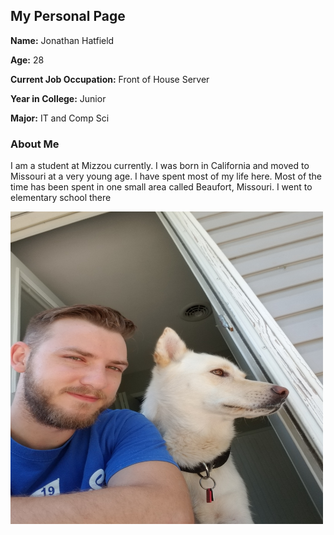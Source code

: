 ## My Personal Page

**Name:** Jonathan Hatfield

**Age:** 28

**Current Job Occupation:** Front of House Server

**Year in College:** Junior

**Major:** IT and Comp Sci

### About Me

I am a student at Mizzou currently. I was born in California and moved to Missouri at a very young age. I have spent most of my life here. Most of the time has been spent in one small area called Beaufort, Missouri. I went to elementary school there 


<img src="sammie_and_me.jpeg" alt="MarineGEO circle logo" style="height: 500px; width:500px;"/>
